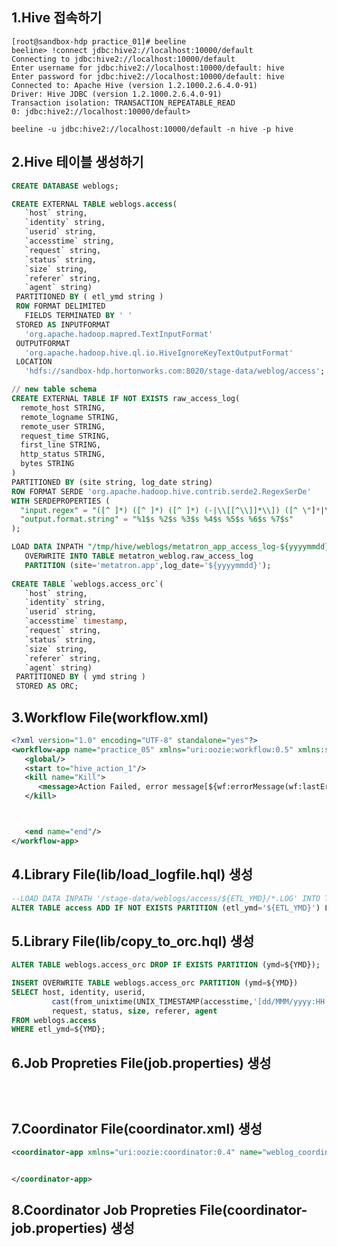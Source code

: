 1.Hive 접속하기
----------------------------------------------------------------------------------------------------------------------------
<pre><code>[root@sandbox-hdp practice_01]# beeline 
beeline> !connect jdbc:hive2://localhost:10000/default
Connecting to jdbc:hive2://localhost:10000/default
Enter username for jdbc:hive2://localhost:10000/default: hive
Enter password for jdbc:hive2://localhost:10000/default: hive
Connected to: Apache Hive (version 1.2.1000.2.6.4.0-91)
Driver: Hive JDBC (version 1.2.1000.2.6.4.0-91)
Transaction isolation: TRANSACTION_REPEATABLE_READ
0: jdbc:hive2://localhost:10000/default>
</code></pre>

<pre><code>beeline -u jdbc:hive2://localhost:10000/default -n hive -p hive</code></pre>

2.Hive 테이블 생성하기
----------------------------------------------------------------------------------------------------------------------------
```sql
CREATE DATABASE weblogs;

CREATE EXTERNAL TABLE weblogs.access(
   `host` string,                                                                       
   `identity` string,                                                                   
   `userid` string,                                                                     
   `accesstime` string,                                                              
   `request` string,                                                                    
   `status` string,                                                                     
   `size` string,                                                                       
   `referer` string,                                                                    
   `agent` string)
 PARTITIONED BY ( etl_ymd string )
 ROW FORMAT DELIMITED
   FIELDS TERMINATED BY ' '
 STORED AS INPUTFORMAT                                                                  
   'org.apache.hadoop.mapred.TextInputFormat'
 OUTPUTFORMAT                                                                           
   'org.apache.hadoop.hive.ql.io.HiveIgnoreKeyTextOutputFormat'                         
 LOCATION                                                                               
   'hdfs://sandbox-hdp.hortonworks.com:8020/stage-data/weblog/access';  
```

```sql
// new table schema
CREATE EXTERNAL TABLE IF NOT EXISTS raw_access_log(
  remote_host STRING,
  remote_logname STRING,
  remote_user STRING,
  request_time STRING,
  first_line STRING,
  http_status STRING,
  bytes STRING
)
PARTITIONED BY (site string, log_date string)
ROW FORMAT SERDE 'org.apache.hadoop.hive.contrib.serde2.RegexSerDe'
WITH SERDEPROPERTIES (
  "input.regex" = "([^ ]*) ([^ ]*) ([^ ]*) (-|\\[[^\\]]*\\]) ([^ \"]*|\"[^\"]*\") (-|[0-9]*) (-|[0-9]*)",
  "output.format.string" = "%1$s %2$s %3$s %4$s %5$s %6$s %7$s"
);

LOAD DATA INPATH "/tmp/hive/weblogs/metatron_app_access_log-${yyyymmdd}" 
   OVERWRITE INTO TABLE metatron_weblog.raw_access_log 
   PARTITION (site='metatron.app',log_date='${yyyymmdd}');
   
CREATE TABLE `weblogs.access_orc`(
   `host` string,
   `identity` string,
   `userid` string,
   `accesstime` timestamp,
   `request` string,
   `status` string,
   `size` string,
   `referer` string,
   `agent` string)
 PARTITIONED BY ( ymd string )
 STORED AS ORC;    
```

3.Workflow File(workflow.xml) 
----------------------------------------------------------------------------------------------------------------------------

```xml
<?xml version="1.0" encoding="UTF-8" standalone="yes"?>
<workflow-app name="practice_05" xmlns="uri:oozie:workflow:0.5" xmlns:sla="uri:oozie:sla:0.2">
   <global/>
   <start to="hive_action_1"/>
   <kill name="Kill">
      <message>Action Failed, error message[${wf:errorMessage(wf:lastErrorNode())}]</message>
   </kill>



   <end name="end"/>
</workflow-app>
```

4.Library File(lib/load_logfile.hql) 생성
----------------------------------------------------------------------------------------------------------------------------
```sql
--LOAD DATA INPATH '/stage-data/weblogs/access/${ETL_YMD}/*.LOG' INTO TABLE weblogs.access PARTITION(etl_ymd=${ETL_YMD});
ALTER TABLE access ADD IF NOT EXISTS PARTITION (etl_ymd='${ETL_YMD}') LOCATION '/stage-data/weblog/access/${ETL_YMD}';
```

5.Library File(lib/copy_to_orc.hql) 생성
----------------------------------------------------------------------------------------------------------------------------
```sql
ALTER TABLE weblogs.access_orc DROP IF EXISTS PARTITION (ymd=${YMD});

INSERT OVERWRITE TABLE weblogs.access_orc PARTITION (ymd=${YMD})
SELECT host, identity, userid,
         cast(from_unixtime(UNIX_TIMESTAMP(accesstime,'[dd/MMM/yyyy:HH:mm:ss Z]')) as timestamp) as accesstime,
         request, status, size, referer, agent
FROM weblogs.access
WHERE etl_ymd=${YMD};
```

6.Job Propreties File(job.properties) 생성
----------------------------------------------------------------------------------------------------------------------------
<pre><code>

</code></pre>


7.Coordinator File(coordinator.xml) 생성
----------------------------------------------------------------------------------------------------------------------------
```xml
<coordinator-app xmlns="uri:oozie:coordinator:0.4" name="weblog_coordinator" frequency=" " start=" " end=" " timezone=" ">


</coordinator-app>
```

8.Coordinator Job Propreties File(coordinator-job.properties) 생성
----------------------------------------------------------------------------------------------------------------------------
<pre><code>

</code></pre>

